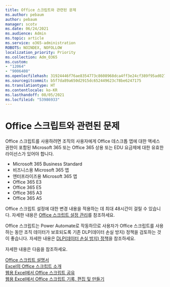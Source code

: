 ```yaml
---
title: Office 스크립트와 관련된 문제
ms.author: pebaum
author: pebaum
manager: scotv
ms.date: 06/24/2021
ms.audience: Admin
ms.topic: article
ms.service: o365-administration
ROBOTS: NOINDEX, NOFOLLOW
localization_priority: Priority
ms.collection: Adm_O365
ms.custom:
- "12064"
- "9006408"
ms.openlocfilehash: 31924446f76ae8354773c8608968dca4ff3e24cf389f95ad02713e601fb7ff47
ms.sourcegitcommit: b5f7da89a650d2915dc652449623c78be6247175
ms.translationtype: HT
ms.contentlocale: ko-KR
ms.lasthandoff: 08/05/2021
ms.locfileid: "53986933"
---
```

# <a name="issues-related-to-office-scripts"></a>Office 스크립트와 관련된 문제

Office 스크립트를 사용하려면 조직의 사용자에게 Office 데스크톱 앱에 대한 액세스 권한이 포함된 Microsoft 365 또는 Office 365 상용 또는 EDU 요금제에 대한 유효한 라이선스가 있어야 합니다.

- Microsoft 365 Business Standard
- 비즈니스용 Microsoft 365 앱
- 엔터프라이즈용 Microsoft 365 앱
- Office 365 E3
- Office 365 E5
- Office 365 A3
- Office 365 A5

Office 스크립트 설정에 대한 변경 내용을 적용하는 데 최대 48시간이 걸릴 수 있습니다. 자세한 내용은 [Office 스크립트 설정 관리](/microsoft-365/admin/manage/manage-office-scripts-settings)를 참조하세요.

Office 스크립트는 Power Automate로 작동하므로 사용자가 Office 스크립트를 사용하는 동안 조직 데이터가 보호되도록 기존 DLP(데이터 손실 방지) 정책을 검토하는 것이 좋습니다. 자세한 내용은 [DLP(데이터 손실 방지) 정책](/power-automate/prevent-data-loss)을 참조하세요.

자세한 내용은 다음을 참조하세요.

[Office 스크립트 설명서](/office/dev/scripts/)<br/>
[Excel의 Office 스크립트 소개](https://support.microsoft.com/office/introduction-to-office-scripts-in-excel-9fbe283d-adb8-4f13-a75b-a81c6baf163a)<br/>
[웹용 Excel에서 Office 스크립트 공유](https://support.microsoft.com/office/sharing-office-scripts-in-excel-for-the-web-226eddbc-3a44-4540-acfe-fccda3d1122b)<br/>
[웹용 Excel에서 Office 스크립트 기록, 편집 및 만들기](/office/dev/scripts/tutorials/excel-tutorial)